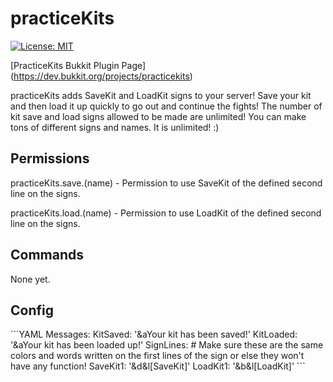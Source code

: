 # practiceKits

[![License: MIT](https://img.shields.io/badge/License-MIT-yellow.svg)](https://opensource.org/licenses/MIT)

[PracticeKits Bukkit Plugin Page] (https://dev.bukkit.org/projects/practicekits)

practiceKits adds SaveKit and LoadKit signs to your server! Save your kit and then load it up quickly to go out and continue the fights! The number of kit save and load signs allowed to be made are unlimited! You can make tons of different signs and names. It is unlimited! :)

<h2>Permissions</h2>
practiceKits.save.(name) - Permission to use SaveKit of the defined second line on the signs.

practiceKits.load.(name) - Permission to use LoadKit of the defined second line on the signs.

<h2>Commands</h2>
None yet.

<h2>Config</h2>
```YAML
Messages:
  KitSaved: '&aYour kit has been saved!' 
  KitLoaded: '&aYour kit has been loaded up!'
SignLines: # Make sure these are the same colors and words written on the first lines of the sign or else they won't have any function!
  SaveKit1: '&d&l[SaveKit]'
  LoadKit1: '&b&l[LoadKit]'
```
